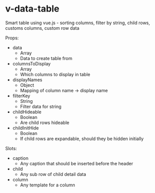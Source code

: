 # v-data-table
Smart table using vue.js - sorting columns, filter by string, child rows, customs columns, custom row data

Props:

 - data
	 - Array
	 - Data to create table from
 - columnsToDisplay
	 - Array
	 - Which columns to display in table
 - displayNames
	 - Object
	 - Mapping of column name -> display name
 - filterKey
	 - String
	 - Filter data for string
 - childHideable
	 - Boolean
	 - Are child rows hideable
 - childInitHide
	 - Boolean
	 - If child rows are expandable, should they be hidden initially

Slots:

 - caption
	 - Any caption that should be inserted before the header
 - child 
	 - Any sub row of child detail data
 - column
	 - Any template for a column
